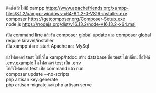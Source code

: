 ติดตั้ง(ถ้าไม่มี) xampp https://www.apachefriends.org/xampp-files/8.1.2/xampp-windows-x64-8.1.2-0-VS16-installer.exe <br>
composer https://getcomposer.org/Composer-Setup.exe <br>
node.js https://nodejs.org/dist/v16.13.2/node-v16.13.2-x64.msi <br>
<br>
เปิด command line
แล้วรัน composer global update และ composer global require laravel/installer<br>
เปิด xampp ทำการ start Apache และ MySql  <br>
<br>
นำโฟลเดอร์ test ไปไว้ใน xampp/htdoc
สร้าง database ชื่อ test
ไปเปลี่ยน ชื่อไฟล์ .env.example ในโฟลเดอร์ test เป็น .env<br>
ไปยังโฟลเดอร์ test เปิด command แล้ว run <br>
composer update --no-scripts <br>
php artisan key:generate<br>
php artisan migrate และ php artisan serve <br>
